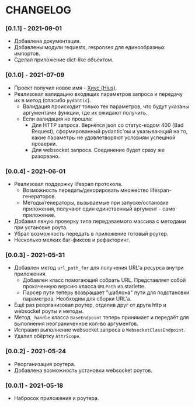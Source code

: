 # CHANGELOG

### [0.1.1] - 2021-09-01

* Добавлена документация.
* Добавлены модули requests, responses для единообразных импортов.
* Сделал приложение dict-like объектом.


### [0.1.0] - 2021-07-09

* Проект получил новое имя - [Хиус (Hius)](https://ru.wikipedia.org/wiki/%D0%A5%D0%B8%D1%83%D1%81_(%D0%BF%D0%BB%D0%B0%D0%BD%D0%B5%D1%82%D0%BE%D0%BB%D1%91%D1%82)).
* Реализовал валидацию входящих параметров запроса и передачу их в метод (спасибо `pydantic`).
    * Валидация происходит только тех параметров, что будут указаны аргументами функции, где их ожидают получить.
    * Если валидация не прошла:
        * Для HTTP запроса. Вернётся json со статус-кодом 400 (Bad Request), сформированный pydantic'ом и указывающий на то, какие параметры не удовлетворяют условиям успешной проверки.
        * Для websocket запроса. Соединение будет сразу же разорвано.

### [0.0.4] - 2021-06-01

* Реализовал поддержку lifespan протокола.
    * Возможность передать/декорировать множество lifespan-генераторов.
    * Методы/генераторы, вызываемые при запуске/остановке приложения, получают один единственный аргумент - само приложение.
* Добавил явную проверку типа передаваемого массива с методами при установке роута.
* Убрал возможность передать в приложение готовый роутер.
* Несколько мелких баг-фиксов и рефакторинг.

### [0.0.3] - 2021-05-31

* Добавлен метод `url_path_for` для получения URL'а ресурса внутри приложения.
    * Добавлен класс помогающий собрать URL. Представляет собой прокаченную версию класса `URLPath` из starlette.
    * Парсер пути теперь возвращает "шаблона" пути для подстановки параметров. Необходим для сборки URL'а.
* Ещё раз реорганизовал роутер, отделив друг от друга http и websocket роуты и методы.
* Метод `_handle`  класса `BaseEndpoint` теперь принимает и передаёт для выполнения неограниченное кол-во аргументов.
* Исправил выполнение websocket запроса в `WebsocketClassEndpoint`.
* Удалил обёртку `AttrScope`.

### [0.0.2] - 2021-05-24

* Реорганизация роутера.
* Добавлена возможность установки websocket роутов.


### [0.0.1] - 2021-05-18

* Набросок приложения и роутера.
